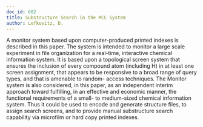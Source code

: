```yaml
---
doc_id: 682
title: Substructure Search in the MCC System
author: Lefkovitz, D.
---
```


A monitor system based upon computer-produced printed indexes is described in
this paper.  The system is intended to monitor a large scale experiment in file
organization for a real-time, interactive chemical information system.  It is
based upon a topological screen system that ensures the inclusion of every
compound atom (including H) in at least one screen assignment, that appears to
be responsive to a broad range of query types, and that is amenable to random-
access techniques.  The Monitor system is also considered, in this paper, as
an independent interim approach toward fulfilling, in an effective and economic
manner, the functional requirements of a small- to medium-sized chemical 
information system.  Thus it could be used to encode and generate structure
files, to assign search screens, and to provide manual substructure search
capability via microfilm or hard copy printed indexes.